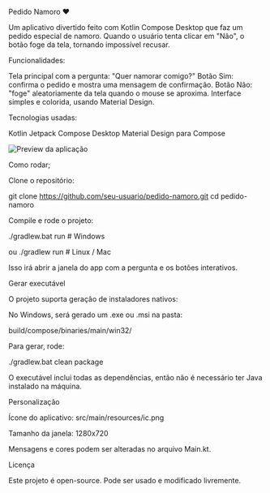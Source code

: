 Pedido Namoro ❤️

Um aplicativo divertido feito com Kotlin Compose Desktop que faz um pedido especial de namoro. Quando o usuário tenta clicar em "Não", o botão foge da tela, tornando impossível recusar.

Funcionalidades:

Tela principal com a pergunta: "Quer namorar comigo?" Botão Sim: confirma o pedido e mostra uma mensagem de confirmação. Botão Não: "foge" aleatoriamente da tela quando o mouse se aproxima. Interface simples e colorida, usando Material Design.

Tecnologias usadas:

Kotlin Jetpack Compose Desktop Material Design para Compose

![Preview da aplicação](https://i.imgur.com/4Pf7K4a.png)

Como rodar;

Clone o repositório:

git clone https://github.com/seu-usuario/pedido-namoro.git cd pedido-namoro

Compile e rode o projeto:

./gradlew.bat run # Windows

ou
./gradlew run # Linux / Mac

Isso irá abrir a janela do app com a pergunta e os botões interativos.

Gerar executável

O projeto suporta geração de instaladores nativos:

No Windows, será gerado um .exe ou .msi na pasta:

build/compose/binaries/main/win32/

Para gerar, rode:

./gradlew.bat clean package

O executável inclui todas as dependências, então não é necessário ter Java instalado na máquina.

Personalização

Ícone do aplicativo: src/main/resources/ic.png

Tamanho da janela: 1280x720

Mensagens e cores podem ser alteradas no arquivo Main.kt.

Licença

Este projeto é open-source. Pode ser usado e modificado livremente.
